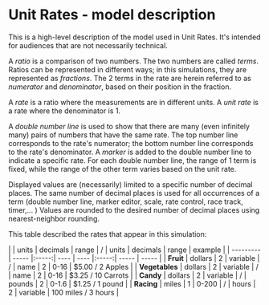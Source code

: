 # Unit Rates - model description

This is a high-level description of the model used in Unit Rates. It's intended for audiences
that are not necessarily technical.

A *ratio* is a comparison of two numbers. The two numbers are called *terms*. Ratios can be represented in different 
ways; in this simulations, they are represented as *fractions*.  The 2 terms in the rate are herein referred to as 
*numerator* and *denominator*, based on their position in the fraction. 

A *rate* is a ratio where the measurements are in different units. A *unit rate* is a rate where the denominator is 1.

A *double number line* is used to show that there are many (even infinitely many) pairs of numbers that have
the same rate.  The top number line corresponds to the rate's numerator; the bottom number line corresponds to
the rate's denominator.  A *marker* is added to the double number line to indicate a specific rate. For each double 
number line, the range of 1 term is fixed, while the range of the other term varies based on the unit rate.
 
Displayed values are (necessarily) limited to a specific number of decimal places. The same number of decimal places
is used for all occurrences of a term (double number line, marker editor, scale, rate control, race track, timer,... )
Values are rounded to the desired number of decimal places using nearest-neighbor rounding.  

This table described the rates that appear in this simulation:

|           | units | decimals | range | / | units |  decimals | range  | example |
| --------- | ----- |:-----:| ---- | ---- |:-----:| ----- | ----- |
| **Fruit**  | dollars  | 2 | variable | / | name | 2 | 0-16 | $5.00 / 2 Apples |
| **Vegetables** | dollars  | 2 | variable | / | name | 2 | 0-16 | $3.25 / 10 Carrots |
| **Candy**     | dollars  | 2 | variable | / | pounds | 2 | 0-1.6 | $1.25 / 1 pound |
| **Racing**    | miles | 1 | 0-200    | / | hours | 2 | variable  | 100 miles / 3 hours |

